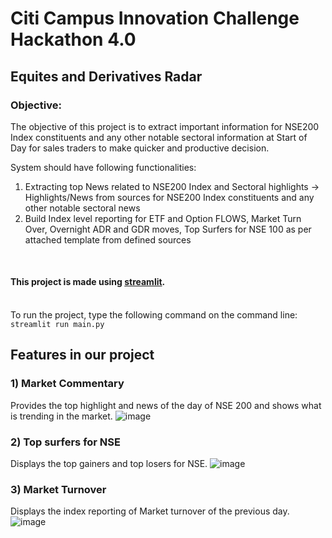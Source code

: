 # Citi Campus Innovation Challenge Hackathon 4.0

## Equites and Derivatives Radar

### Objective:

The objective of this project is to extract important information for NSE200 Index constituents and any other notable sectoral information at Start of Day for sales traders to make quicker and productive decision.

System should have following functionalities:

1. Extracting top News related to NSE200 Index and Sectoral highlights -> Highlights/News from sources for NSE200 Index constituents and any other notable sectoral news
2. Build Index level reporting for ETF and Option FLOWS, Market Turn Over, Overnight ADR and GDR moves, Top Surfers for NSE 100 as per attached template from defined sources 
<br />

#### This project is made using [streamlit](https://streamlit.io/).
<br/>To run the project, type the following command on the command line:
```streamlit run main.py```

## Features in our project

### 1) Market Commentary
Provides the top highlight and news of the day of NSE 200 and shows what is trending in the market.
![image](https://user-images.githubusercontent.com/78756272/210085875-6f5fbbaf-3dfa-4dbb-b077-6a7b009dc26e.png)

### 2) Top surfers for NSE
Displays the top gainers and top losers for NSE.
![image](https://user-images.githubusercontent.com/78756272/210086426-b2715b79-1911-4b3e-ba98-0dfc6dbcfc11.png)

### 3) Market Turnover 
Displays the index reporting of Market turnover of the previous day.
![image](https://user-images.githubusercontent.com/78756272/210086572-cb350717-8bd1-43e3-ab23-422d8b29a866.png)

